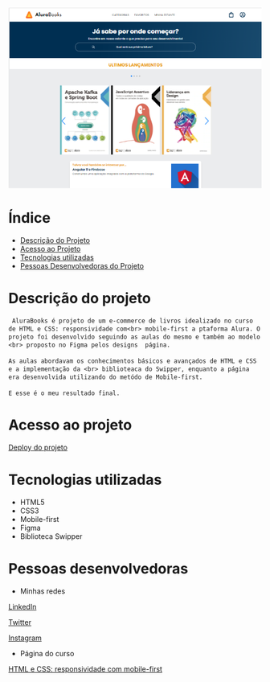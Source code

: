 <h1 align="center"></h1>

![Página inicial do projeto](imgs/printFinal.png)

# Índice 

* [Descrição do Projeto](#descrição-do-projeto)
* [Acesso ao Projeto](#acesso-ao-projeto)
* [Tecnologias utilizadas](#tecnologias-utilizadas)
* [Pessoas Desenvolvedoras do Projeto](#pessoas-desenvolvedoras)

# Descrição do projeto 
    
     AluraBooks é projeto de um e-commerce de livros idealizado no curso de HTML e CSS: responsividade com<br> mobile-first a ptaforma Alura. O projeto foi desenvolvido seguindo as aulas do mesmo e também ao modelo <br> proposto no Figma pelos designs  página.

    As aulas abordavam os conhecimentos básicos e avançados de HTML e CSS e a implementação da <br> biblioteaca do Swipper, enquanto a página era desenvolvida utilizando do metódo de Mobile-first. 

    E esse é o meu resultado final.

# Acesso ao projeto 

[Deploy do projeto](https://alura-books-chi-three.vercel.app/)


# Tecnologias utilizadas

 * HTML5
 * CSS3
 * Mobile-first
 * Figma
 * Biblioteca Swipper

# Pessoas desenvolvedoras 

 * Minhas redes 

 [LinkedIn](https://www.linkedin.com/in/marioanthony/)<br>

 [Twitter](https://twitter.com/AnthonycomY)<br>
 
 [Instagram](https://www.instagram.com/mario_apr/)<br>

 * Página do curso 
 
 [HTML e CSS: responsividade com mobile-first](https://cursos.alura.com.br/course/html-css-responsividade-mobile-first)

